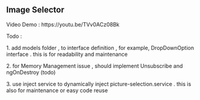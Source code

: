 <h2>Image Selector </h2>
<p> Video Demo : https://youtu.be/TVv0ACz08Bk </p>
<p> Todo : </p>
<p> 1. add models folder , to interface definition , for example, DropDownOption interface . this is for readability and maintenance</p>
<p> 2. for Memory Management issue , should implement Unsubscribe and ngOnDestroy (todo)</p>
<p> 3. use inject service to dynamically inject picture-selection.service . this is also for maintenance or easy code reuse </p>

